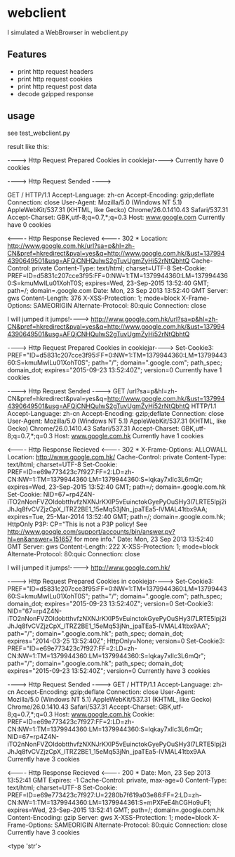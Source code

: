# webclient

I simulated a WebBrowser in webclient.py

## Features

* print http request headers
* print http request cookies
* print http request post data
* decode gzipped response

## usage

see test_webclient.py

result like this:

----> Http Request Prepared Cookies in cookiejar---->
    Currently have 0 cookies

----> Http Request Sended ---->

GET / HTTP/1.1
Accept-Language: zh-cn
Accept-Encoding: gzip;deflate
Connection: close
User-Agent: Mozilla/5.0 (Windows NT 5.1) AppleWebKit/537.31 (KHTML, like Gecko) Chrome/26.0.1410.43 Safari/537.31
Accept-Charset: GBK,utf-8;q=0.7,*;q=0.3
Host: www.google.com
    Currently have 0 cookies

<---- Http Response Recieved <----
302 *
Location: http://www.google.com.hk/url?sa=p&hl=zh-CN&pref=hkredirect&pval=yes&q=http://www.google.com.hk/&ust=1379944390649501&usg=AFQjCNHQuIwS2gTuvUgmZyHi52rNtQbhtQ
Cache-Control: private
Content-Type: text/html; charset=UTF-8
Set-Cookie: PREF=ID=d5831c207cce3f95:FF=0:NW=1:TM=1379944360:LM=1379944360:S=kmuMwILu01XohT0S; expires=Wed, 23-Sep-2015 13:52:40 GMT; path=/; domain=.google.com
Date: Mon, 23 Sep 2013 13:52:40 GMT
Server: gws
Content-Length: 376
X-XSS-Protection: 1; mode=block
X-Frame-Options: SAMEORIGIN
Alternate-Protocol: 80:quic
Connection: close

I will jumped
it jumps!---->
    http://www.google.com.hk/url?sa=p&hl=zh-CN&pref=hkredirect&pval=yes&q=http://www.google.com.hk/&ust=1379944390649501&usg=AFQjCNHQuIwS2gTuvUgmZyHi52rNtQbhtQ

----> Http Request Prepared Cookies in cookiejar---->
Set-Cookie3: PREF="ID=d5831c207cce3f95:FF=0:NW=1:TM=1379944360:LM=1379944360:S=kmuMwILu01XohT0S"; path="/"; domain=".google.com"; path_spec; domain_dot; expires="2015-09-23 13:52:40Z"; version=0
    Currently have 1 cookies

----> Http Request Sended ---->
GET /url?sa=p&hl=zh-CN&pref=hkredirect&pval=yes&q=http://www.google.com.hk/&ust=1379944390649501&usg=AFQjCNHQuIwS2gTuvUgmZyHi52rNtQbhtQ HTTP/1.1
Accept-Language: zh-cn
Accept-Encoding: gzip;deflate
Connection: close
User-Agent: Mozilla/5.0 (Windows NT 5.1) AppleWebKit/537.31 (KHTML, like Gecko) Chrome/26.0.1410.43 Safari/537.31
Accept-Charset: GBK,utf-8;q=0.7,*;q=0.3
Host: www.google.com.hk
    Currently have 1 cookies

<---- Http Response Recieved <----
302 *
X-Frame-Options: ALLOWALL
Location: http://www.google.com.hk/
Cache-Control: private
Content-Type: text/html; charset=UTF-8
Set-Cookie: PREF=ID=e69e773423c7f927:FF=2:LD=zh-CN:NW=1:TM=1379944360:LM=1379944360:S=lqkay7xlIc3L6mQr; expires=Wed, 23-Sep-2015 13:52:40 GMT; path=/; domain=.google.com.hk
Set-Cookie: NID=67=rp4Z4N-iTO2nNonFVZOIdobtthvfzNXNJrKXlP5vEuinctokGyePyOuSHy3l7LRTE5Ipj2iJhJq8fvCVZjzCpX_lTRZ2BE1_15eMq53jNn_jpaTEa5-lVMAL41tbx9AA; expires=Tue, 25-Mar-2014 13:52:40 GMT; path=/; domain=.google.com.hk; HttpOnly
P3P: CP="This is not a P3P policy! See http://www.google.com/support/accounts/bin/answer.py?hl=en&answer=151657 for more info."
Date: Mon, 23 Sep 2013 13:52:40 GMT
Server: gws
Content-Length: 222
X-XSS-Protection: 1; mode=block
Alternate-Protocol: 80:quic
Connection: close

I will jumped
it jumps!---->
    http://www.google.com.hk/

----> Http Request Prepared Cookies in cookiejar---->
Set-Cookie3: PREF="ID=d5831c207cce3f95:FF=0:NW=1:TM=1379944360:LM=1379944360:S=kmuMwILu01XohT0S"; path="/"; domain=".google.com"; path_spec; domain_dot; expires="2015-09-23 13:52:40Z"; version=0
Set-Cookie3: NID="67=rp4Z4N-iTO2nNonFVZOIdobtthvfzNXNJrKXlP5vEuinctokGyePyOuSHy3l7LRTE5Ipj2iJhJq8fvCVZjzCpX_lTRZ2BE1_15eMq53jNn_jpaTEa5-lVMAL41tbx9AA"; path="/"; domain=".google.com.hk"; path_spec; domain_dot; expires="2014-03-25 13:52:40Z"; HttpOnly=None; version=0
Set-Cookie3: PREF="ID=e69e773423c7f927:FF=2:LD=zh-CN:NW=1:TM=1379944360:LM=1379944360:S=lqkay7xlIc3L6mQr"; path="/"; domain=".google.com.hk"; path_spec; domain_dot; expires="2015-09-23 13:52:40Z"; version=0
    Currently have 3 cookies

----> Http Request Sended ---->
GET / HTTP/1.1
Accept-Language: zh-cn
Accept-Encoding: gzip;deflate
Connection: close
User-Agent: Mozilla/5.0 (Windows NT 5.1) AppleWebKit/537.31 (KHTML, like Gecko) Chrome/26.0.1410.43 Safari/537.31
Accept-Charset: GBK,utf-8;q=0.7,*;q=0.3
Host: www.google.com.hk
Cookie: PREF=ID=e69e773423c7f927:FF=2:LD=zh-CN:NW=1:TM=1379944360:LM=1379944360:S=lqkay7xlIc3L6mQr; NID=67=rp4Z4N-iTO2nNonFVZOIdobtthvfzNXNJrKXlP5vEuinctokGyePyOuSHy3l7LRTE5Ipj2iJhJq8fvCVZjzCpX_lTRZ2BE1_15eMq53jNn_jpaTEa5-lVMAL41tbx9AA
    Currently have 3 cookies

<---- Http Response Recieved <----
200 *
Date: Mon, 23 Sep 2013 13:52:41 GMT
Expires: -1
Cache-Control: private, max-age=0
Content-Type: text/html; charset=UTF-8
Set-Cookie: PREF=ID=e69e773423c7f927:U=2280b7f619a03e86:FF=2:LD=zh-CN:NW=1:TM=1379944360:LM=1379944361:S=mPXFeE4hCGHo9uF1; expires=Wed, 23-Sep-2015 13:52:41 GMT; path=/; domain=.google.com.hk
Content-Encoding: gzip
Server: gws
X-XSS-Protection: 1; mode=block
X-Frame-Options: SAMEORIGIN
Alternate-Protocol: 80:quic
Connection: close
    Currently have 3 cookies

<type 'str'>
<!doctype html><html itemscope="" itemtype="http://schema.org/WebPage"><head><meta content="/images/google_favicon_128.png" itemprop="image"><title>Google</title><script>(function(){
window.google={kE